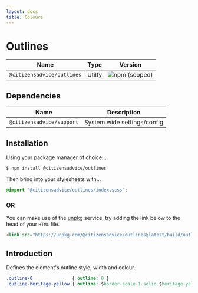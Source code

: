 ```yaml
---
layout: docs
title: Colours
---
```

# Outlines

| Name                       | Type   | Version                                                                    |
|----------------------------|--------|----------------------------------------------------------------------------|
| `@citizensadvice/outlines` | Utilty | ![npm (scoped)](https://img.shields.io/npm/v/@citizensadvice/outlines.svg) |

## Dependencies

| Name                      | Description                 |
|---------------------------|-----------------------------|
| `@citizensadvice/support` | System wide settings/config |

## Installation

Using your package manager of choice...

```shell
$ npm install @citizensadvice/outlines
```
Then bring into your stylesheets with...

```scss
@import "@citizensadvice/outlines/index.scss";
```

### OR

You can make use of the [unpkg](https://unpkg.com) service, try adding the link below to the head of your `HTML` file.

```html
<link src="https://unpkg.com/@citizensadvice/outlines@latest/build/outlines.css" />
```

## Introduction

Defines the element's outline style, width and colour.

```CSS
.outline-0               { outline: 0 }
.outline-heritage-yellow { outline: $border-scale-1 solid $heritage-yellow }
```